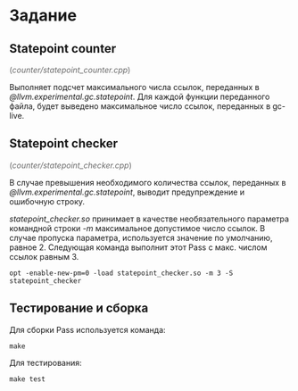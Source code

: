 # Задание

## Statepoint counter
<font color="#696969">(*counter/statepoint_counter.cpp*)</font>

Выполняет подсчет максимального числа ссылок, переданных в *@llvm.experimental.gc.statepoint*. Для каждой функции переданного файла, будет выведено максимальное число ссылок, переданных в gc-live.

## Statepoint checker
<font color="#696969">(*counter/statepoint_checker.cpp*)</font>

В случае превышения необходимого количества ссылок, переданных в *@llvm.experimental.gc.statepoint*, выводит предупреждение и ошибочную строку. 

*statepoint_checker.so* принимает в качестве необязательного параметра командной строки *-m* максимальное допустимое число ссылок. В случае пропуска параметра, используется значение по умолчанию, равное 2. Следующая команда выполнит этот Pass с макс. числом ссылок равным 3. 
```
opt -enable-new-pm=0 -load statepoint_checker.so -m 3 -S statepoint_checker
```

## Тестирование и сборка
Для сборки Pass используется команда:

```
make
```

Для тестирования:

```
make test
```

